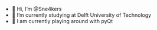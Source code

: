  - 👋 Hi, I’m @Sne4kers
 - 🌱 I’m currently studying at Delft University of Technology
 - 🐍 I am currently playing around with pyQt

<!---
Sne4kers/Sne4kers is a ✨ special ✨ repository because its `README.md` (this file) appears on your GitHub profile.
You can click the Preview link to take a look at your changes.
--->
